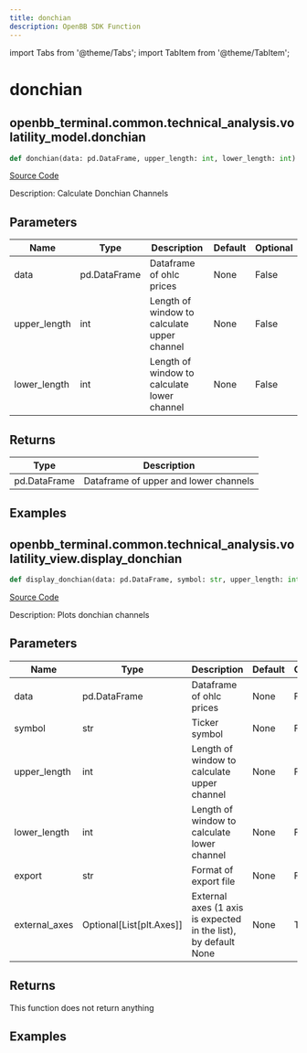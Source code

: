 ```yaml
---
title: donchian
description: OpenBB SDK Function
---
```


import Tabs from '@theme/Tabs';
import TabItem from '@theme/TabItem';

# donchian

<Tabs>
<TabItem value="model" label="Model" default>

## openbb_terminal.common.technical_analysis.volatility_model.donchian

```python title='openbb_terminal/common/technical_analysis/volatility_model.py'
def donchian(data: pd.DataFrame, upper_length: int, lower_length: int) -> DataFrame
```
[Source Code](https://github.com/OpenBB-finance/OpenBBTerminal/tree/main/openbb_terminal/common/technical_analysis/volatility_model.py#L53)

Description: Calculate Donchian Channels

## Parameters

| Name | Type | Description | Default | Optional |
| ---- | ---- | ----------- | ------- | -------- |
| data | pd.DataFrame | Dataframe of ohlc prices | None | False |
| upper_length | int | Length of window to calculate upper channel | None | False |
| lower_length | int | Length of window to calculate lower channel | None | False |

## Returns

| Type | Description |
| ---- | ----------- |
| pd.DataFrame | Dataframe of upper and lower channels |

## Examples



</TabItem>
<TabItem value="view" label="View">

## openbb_terminal.common.technical_analysis.volatility_view.display_donchian

```python title='openbb_terminal/common/technical_analysis/volatility_view.py'
def display_donchian(data: pd.DataFrame, symbol: str, upper_length: int, lower_length: int, export: str, external_axes: Optional[List[matplotlib.axes._axes.Axes]]) -> None
```
[Source Code](https://github.com/OpenBB-finance/OpenBBTerminal/tree/main/openbb_terminal/common/technical_analysis/volatility_view.py#L112)

Description: Plots donchian channels

## Parameters

| Name | Type | Description | Default | Optional |
| ---- | ---- | ----------- | ------- | -------- |
| data | pd.DataFrame | Dataframe of ohlc prices | None | False |
| symbol | str | Ticker symbol | None | False |
| upper_length | int | Length of window to calculate upper channel | None | False |
| lower_length | int | Length of window to calculate lower channel | None | False |
| export | str | Format of export file | None | False |
| external_axes | Optional[List[plt.Axes]] | External axes (1 axis is expected in the list), by default None | None | True |

## Returns

This function does not return anything

## Examples



</TabItem>
</Tabs>